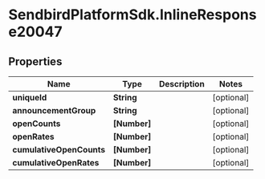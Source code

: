 # SendbirdPlatformSdk.InlineResponse20047

## Properties

Name | Type | Description | Notes
------------ | ------------- | ------------- | -------------
**uniqueId** | **String** |  | [optional] 
**announcementGroup** | **String** |  | [optional] 
**openCounts** | **[Number]** |  | [optional] 
**openRates** | **[Number]** |  | [optional] 
**cumulativeOpenCounts** | **[Number]** |  | [optional] 
**cumulativeOpenRates** | **[Number]** |  | [optional] 


